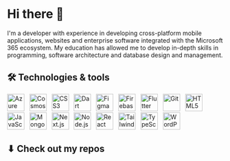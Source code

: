 # Hi there 👋

I'm a developer with experience in developing cross-platform mobile applications, websites and enterprise software integrated with the Microsoft 365 ecosystem. My education has allowed me to develop in-depth skills in programming, software architecture and database design and management.

## 🛠️ Technologies & tools

<p>
  <img src="https://cdn.jsdelivr.net/gh/devicons/devicon@latest/icons/azure/azure-original.svg" alt="Azure" width="40px" height="40px" />
  &nbsp;
  <img src="https://cdn.jsdelivr.net/gh/devicons/devicon@latest/icons/cosmosdb/cosmosdb-original.svg" alt="Cosmos DB" width="40px" height="40px" />
  &nbsp;
  <img src="https://cdn.jsdelivr.net/gh/devicons/devicon@latest/icons/css3/css3-original.svg" alt="CSS3" width="40px" height="40px" />
  &nbsp;
  <img src="https://cdn.jsdelivr.net/gh/devicons/devicon@latest/icons/dart/dart-original.svg" alt="Dart" width="40px" height="40px" />
  &nbsp;
  <img src="https://cdn.jsdelivr.net/gh/devicons/devicon@latest/icons/figma/figma-original.svg" alt="Figma" width="40px" height="40px" />
  &nbsp;
  <img src="https://cdn.jsdelivr.net/gh/devicons/devicon@latest/icons/firebase/firebase-original.svg" alt="Firebase" width="40px" height="40px" />
  &nbsp;
  <img src="https://cdn.jsdelivr.net/gh/devicons/devicon@latest/icons/flutter/flutter-original.svg" alt="Flutter" width="40px" height="40px" />
  &nbsp;
  <img src="https://cdn.jsdelivr.net/gh/devicons/devicon@latest/icons/git/git-original.svg" alt="Git" width="40px" height="40px" />
  &nbsp;
  <img src="https://cdn.jsdelivr.net/gh/devicons/devicon@latest/icons/html5/html5-original.svg" alt="HTML5" width="40px" height="40px" />
  &nbsp;
  <img src="https://cdn.jsdelivr.net/gh/devicons/devicon@latest/icons/javascript/javascript-original.svg" alt="JavaScript" width="40px" height="40px" />
  &nbsp;
  <img src="https://cdn.jsdelivr.net/gh/devicons/devicon@latest/icons/mongodb/mongodb-original.svg" alt="MongoDB" width="40px" height="40px" />
  &nbsp;
  <img src="https://cdn.jsdelivr.net/gh/devicons/devicon@latest/icons/nextjs/nextjs-original.svg" alt="Next.js" width="40px" height="40px" />
  &nbsp;
  <img src="https://cdn.jsdelivr.net/gh/devicons/devicon@latest/icons/nodejs/nodejs-original.svg" alt="Node.js" width="40px" height="40px" />
  &nbsp;
  <img src="https://cdn.jsdelivr.net/gh/devicons/devicon@latest/icons/react/react-original.svg" alt="React" width="40px" height="40px" />
  &nbsp;
  <img src="https://cdn.jsdelivr.net/gh/devicons/devicon@latest/icons/tailwindcss/tailwindcss-original.svg" alt="Tailwind CSS" width="40px" height="40px" />
  &nbsp;
  <img src="https://cdn.jsdelivr.net/gh/devicons/devicon@latest/icons/typescript/typescript-original.svg" alt="TypeScript" width="40px" height="40px" />
  &nbsp;
  <img src="https://cdn.jsdelivr.net/gh/devicons/devicon@latest/icons/wordpress/wordpress-plain.svg" alt="WordPress" width="40px" height="40px" />
  &nbsp;
</p>

## ⬇ Check out my repos
